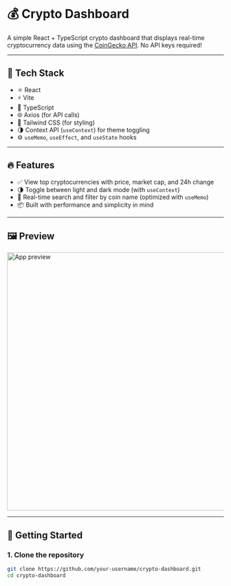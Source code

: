 # 💰 Crypto Dashboard

A simple React + TypeScript crypto dashboard that displays real-time cryptocurrency data using the [CoinGecko API](https://www.coingecko.com/en/api). No API keys required!

---

## 🧰 Tech Stack

- ⚛️ React
- ⚡ Vite
- 💬 TypeScript
- 🌐 Axios (for API calls)
- 🎨 Tailwind CSS (for styling)
- 🌗 Context API (`useContext`) for theme toggling
- ⚙️ `useMemo`, `useEffect`, and `useState` hooks

---

## 🔥 Features

- ✅ View top cryptocurrencies with price, market cap, and 24h change
- 🌗 Toggle between light and dark mode (with `useContext`)
- 🔎 Real-time search and filter by coin name (optimized with `useMemo`)
- 📦 Built with performance and simplicity in mind

---

## 🖼️ Preview

<img src="preview.png" alt="App preview" width="600" />

---

## 🚀 Getting Started

### 1. Clone the repository
```bash
git clone https://github.com/your-username/crypto-dashboard.git
cd crypto-dashboard
